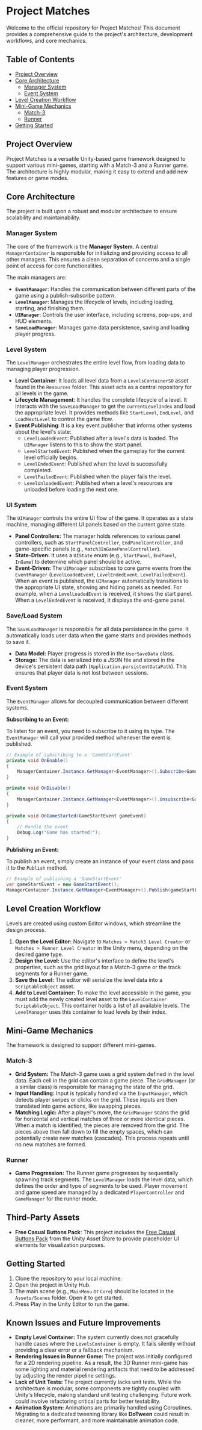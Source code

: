 # Project Matches

Welcome to the official repository for Project Matches! This document provides a comprehensive guide to the project's architecture, development workflows, and core mechanics.

## Table of Contents
- [Project Overview](#project-overview)
- [Core Architecture](#core-architecture)
  - [Manager System](#manager-system)
  - [Event System](#event-system)
- [Level Creation Workflow](#level-creation-workflow)
- [Mini-Game Mechanics](#mini-game-mechanics)
  - [Match-3](#match-3)
  - [Runner](#runner)
- [Getting Started](#getting-started)

## Project Overview

Project Matches is a versatile Unity-based game framework designed to support various mini-games, starting with a Match-3 and a Runner game. The architecture is highly modular, making it easy to extend and add new features or game modes.

## Core Architecture

The project is built upon a robust and modular architecture to ensure scalability and maintainability.

### Manager System

The core of the framework is the **Manager System**. A central `ManagerContainer` is responsible for initializing and providing access to all other managers. This ensures a clean separation of concerns and a single point of access for core functionalities.

The main managers are:
- **`EventManager`**: Handles the communication between different parts of the game using a publish-subscribe pattern.
- **`LevelManager`**: Manages the lifecycle of levels, including loading, starting, and finishing them.
- **`UIManager`**: Controls the user interface, including screens, pop-ups, and HUD elements.
- **`SaveLoadManager`**: Manages game data persistence, saving and loading player progress.

### Level System

The `LevelManager` orchestrates the entire level flow, from loading data to managing player progression.

-   **Level Container**: It loads all level data from a `LevelsContainerSO` asset found in the `Resources` folder. This asset acts as a central repository for all levels in the game.
-   **Lifecycle Management**: It handles the complete lifecycle of a level. It interacts with the `SaveLoadManager` to get the `currentLevelIndex` and load the appropriate level. It provides methods like `StartLevel`, `EndLevel`, and `LoadNextLevel` to control the game flow.
-   **Event Publishing**: It is a key event publisher that informs other systems about the level's state:
    -   `LevelLoadedEvent`: Published after a level's data is loaded. The `UIManager` listens to this to show the start panel.
    -   `LevelStartedEvent`: Published when the gameplay for the current level officially begins.
    -   `LevelEndedEvent`: Published when the level is successfully completed.
    -   `LevelFailedEvent`: Published when the player fails the level.
    -   `LevelUnloadedEvent`: Published when a level's resources are unloaded before loading the next one.

### UI System

The `UIManager` controls the entire UI flow of the game. It operates as a state machine, managing different UI panels based on the current game state.

-   **Panel Controllers:** The manager holds references to various panel controllers, such as `StartPanelController`, `EndPanelController`, and game-specific panels (e.g., `Match3InGamePanelController`).
-   **State-Driven:** It uses a `UIState` enum (e.g., `StartPanel`, `EndPanel`, `InGame`) to determine which panel should be active.
-   **Event-Driven:** The `UIManager` subscribes to core game events from the `EventManager` (`LevelLoadedEvent`, `LevelEndedEvent`, `LevelFailedEvent`). When an event is published, the `UIManager` automatically transitions to the appropriate UI state, showing and hiding panels as needed. For example, when a `LevelLoadedEvent` is received, it shows the start panel. When a `LevelEndedEvent` is received, it displays the end-game panel.

### Save/Load System

The `SaveLoadManager` is responsible for all data persistence in the game. It automatically loads user data when the game starts and provides methods to save it.

-   **Data Model:** Player progress is stored in the `UserSaveData` class.
-   **Storage:** The data is serialized into a JSON file and stored in the device's persistent data path (`Application.persistentDataPath`). This ensures that player data is not lost between sessions.

### Event System

The `EventManager` allows for decoupled communication between different systems.

**Subscribing to an Event:**

To listen for an event, you need to subscribe to it using its type. The `EventManager` will call your provided method whenever the event is published.

```csharp
// Example of subscribing to a 'GameStartEvent'
private void OnEnable()
{
    ManagerContainer.Instance.GetManager<EventManager>().Subscribe<GameStartEvent>(OnGameStarted);
}

private void OnDisable()
{
    ManagerContainer.Instance.GetManager<EventManager>().Unsubscribe<GameStartEvent>(OnGameStarted);
}

private void OnGameStarted(GameStartEvent gameEvent)
{
    // Handle the event
    Debug.Log("Game has started!");
}
```

**Publishing an Event:**

To publish an event, simply create an instance of your event class and pass it to the `Publish` method.

```csharp
// Example of publishing a 'GameStartEvent'
var gameStartEvent = new GameStartEvent();
ManagerContainer.Instance.GetManager<EventManager>().Publish(gameStartEvent);
```

## Level Creation Workflow

Levels are created using custom Editor windows, which streamline the design process.

1.  **Open the Level Editor:** Navigate to `Matches > Match3 Level Creator` or `Matches > Runner Level Creator` in the Unity menu, depending on the desired game type.
2.  **Design the Level:** Use the editor's interface to define the level's properties, such as the grid layout for a Match-3 game or the track segments for a Runner game.
3.  **Save the Level:** The editor will serialize the level data into a `ScriptableObject` asset.
4.  **Add to Level Container:** To make the level accessible in the game, you must add the newly created level asset to the `LevelContainer` `ScriptableObject`. This container holds a list of all available levels. The `LevelManager` uses this container to load levels by their index.

## Mini-Game Mechanics

The framework is designed to support different mini-games.

### Match-3

-   **Grid System:** The Match-3 game uses a grid system defined in the level data. Each cell in the grid can contain a game piece. The `GridManager` (or a similar class) is responsible for managing the state of the grid.
-   **Input Handling:** Input is typically handled via the `InputManager`, which detects player swipes or clicks on the grid. These inputs are then translated into game actions, like swapping pieces.
-   **Matching Logic:** After a player's move, the `GridManager` scans the grid for horizontal and vertical matches of three or more identical pieces. When a match is identified, the pieces are removed from the grid. The pieces above then fall down to fill the empty spaces, which can potentially create new matches (cascades). This process repeats until no new matches are formed.

### Runner

-   **Game Progression:** The Runner game progresses by sequentially spawning track segments. The `LevelManager` loads the level data, which defines the order and type of segments to be used. Player movement and game speed are managed by a dedicated `PlayerController` and `GameManager` for the runner mode.

## Third-Party Assets

- **Free Casual Buttons Pack**: This project includes the [Free Casual Buttons Pack](https://assetstore.unity.com/packages/2d/gui/free-casual-buttons-pack-307406) from the Unity Asset Store to provide placeholder UI elements for visualization purposes.

## Getting Started

1.  Clone the repository to your local machine.
2.  Open the project in Unity Hub.
3.  The main scene (e.g., `MainMenu` or `Core`) should be located in the `Assets/Scenes` folder. Open it to get started.
4.  Press Play in the Unity Editor to run the game.

## Known Issues and Future Improvements

-   **Empty Level Container:** The system currently does not gracefully handle cases where the `LevelsContainer` is empty. It fails silently without providing a clear error or a fallback mechanism.
-   **Rendering Issues in Runner Game:** The project was initially configured for a 2D rendering pipeline. As a result, the 3D Runner mini-game has some lighting and material rendering artifacts that need to be addressed by adjusting the render pipeline settings.
-   **Lack of Unit Tests:** The project currently lacks unit tests. While the architecture is modular, some components are tightly coupled with Unity's lifecycle, making standard unit testing challenging. Future work could involve refactoring critical parts for better testability.
-   **Animation System:** Animations are primarily handled using Coroutines. Migrating to a dedicated tweening library like **DoTween** could result in cleaner, more performant, and more maintainable animation code.
